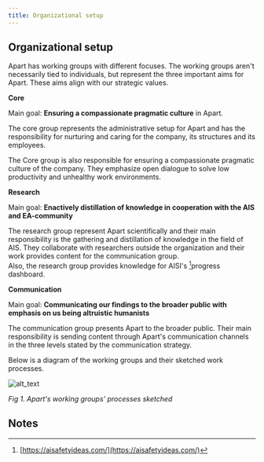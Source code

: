 ```yaml
---
title: Organizational setup
---
```


## Organizational setup

Apart has working groups with different focuses. The working groups aren't necessarily tied to individuals, but represent the three important aims for Apart. These aims align with our strategic values.

**Core**

Main goal: **Ensuring a compassionate pragmatic culture** in Apart.

The core group represents the administrative setup for Apart and has the responsibility for nurturing and caring for the company, its structures and its employees.

The Core group is also responsible for ensuring a compassionate pragmatic culture of the company. They emphasize open dialogue to solve low productivity and unhealthy work environments.

**Research**

Main goal: **Enactively distillation of knowledge in cooperation with the AIS and EA-community**

The research group represent Apart scientifically and their main responsibility is the gathering and distillation of knowledge in the field of AIS. They collaborate with researchers outside the organization and their work provides content for the communication group. \
Also, the research group provides knowledge for AISI's [^1]progress dashboard.

**Communication**

Main goal: **Communicating our findings to the broader public with emphasis on us being altruistic humanists**

The communication group presents Apart to the broader public. Their main responsibility is sending content through Apart's communication channels in the three levels stated by the communication strategy.

Below is a diagram of the working groups and their sketched work processes.

![alt_text](/img/org-chart.png "image_tooltip")

_Fig 1. Apart's working groups' processes sketched_

<!-- Footnotes themselves at the bottom. -->

## Notes

[^1]: [https://aisafetyideas.com/](https://aisafetyideas.com/)
